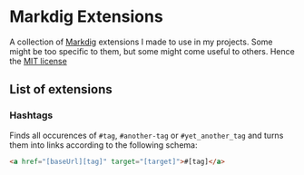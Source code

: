 # Markdig Extensions

A collection of [Markdig](https://github.com/lunet-io/markdig) extensions I made to use in my projects. Some might be too specific to them, but some might come useful to others. Hence the [MIT license](LICENSE.md)

## List of extensions

### Hashtags

Finds all occurences of `#tag`, `#another-tag` or `#yet_another_tag` and turns them into links according to the following schema:

```html
<a href="[baseUrl][tag]" target="[target]">#[tag]</a>
```
